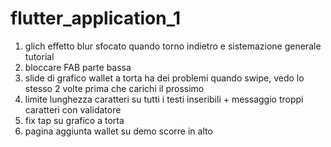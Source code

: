# flutter_application_1
 1. glich effetto blur sfocato quando torno indietro e sistemazione generale tutorial 
 2. bloccare FAB parte bassa
 3. slide di grafico wallet a torta ha dei problemi quando swipe, vedo lo stesso 2 volte prima che carichi il prossimo
 4. limite lunghezza caratteri su tutti i testi inseribili + messaggio troppi caratteri con validatore
 5. fix tap su grafico a torta 
 6. pagina aggiunta wallet su demo scorre in alto
   